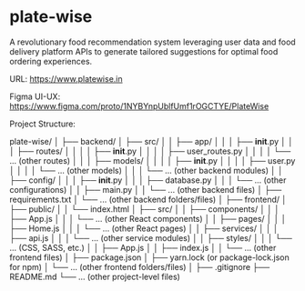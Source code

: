 # plate-wise

A revolutionary food recommendation system leveraging user data and food delivery platform APIs to generate tailored suggestions for optimal food ordering experiences.

URL: https://www.platewise.in

Figma UI-UX: https://www.figma.com/proto/1NYBYnpUblfUmf1rOGCTYE/PlateWise

Project Structure:

plate-wise/
│
├── backend/
│ ├── src/
│ │ ├── app/
│ │ │ ├── **init**.py
│ │ │ ├── routes/
│ │ │ │ ├── **init**.py
│ │ │ │ ├── user_routes.py
│ │ │ │ └── ... (other routes)
│ │ │ ├── models/
│ │ │ │ ├── **init**.py
│ │ │ │ ├── user.py
│ │ │ │ └── ... (other models)
│ │ │ └── ... (other backend modules)
│ │ ├── config/
│ │ │ ├── **init**.py
│ │ │ ├── database.py
│ │ │ └── ... (other configurations)
│ │ ├── main.py
│ │ └── ... (other backend files)
│ ├── requirements.txt
│ └── ... (other backend folders/files)
│
├── frontend/
│ ├── public/
│ │ └── index.html
│ ├── src/
│ │ ├── components/
│ │ │ ├── App.js
│ │ │ └── ... (other React components)
│ │ ├── pages/
│ │ │ ├── Home.js
│ │ │ └── ... (other React pages)
│ │ ├── services/
│ │ │ ├── api.js
│ │ │ └── ... (other service modules)
│ │ ├── styles/
│ │ │ └── ... (CSS, SASS, etc.)
│ │ ├── App.js
│ │ ├── index.js
│ │ └── ... (other frontend files)
│ ├── package.json
│ ├── yarn.lock (or package-lock.json for npm)
│ └── ... (other frontend folders/files)
│
├── .gitignore
├── README.md
└── ... (other project-level files)

